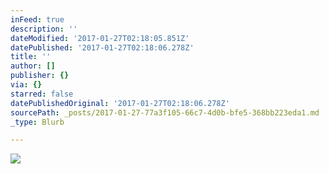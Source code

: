 ```yaml
---
inFeed: true
description: ''
dateModified: '2017-01-27T02:18:05.851Z'
datePublished: '2017-01-27T02:18:06.278Z'
title: ''
author: []
publisher: {}
via: {}
starred: false
datePublishedOriginal: '2017-01-27T02:18:06.278Z'
sourcePath: _posts/2017-01-27-77a3f105-66c7-4d0b-bfe5-368bb223eda1.md
_type: Blurb

---
```

![](https://the-grid-user-content.s3-us-west-2.amazonaws.com/fe4938b6-7a08-4bc8-a13a-4a674cf022e7.png)
